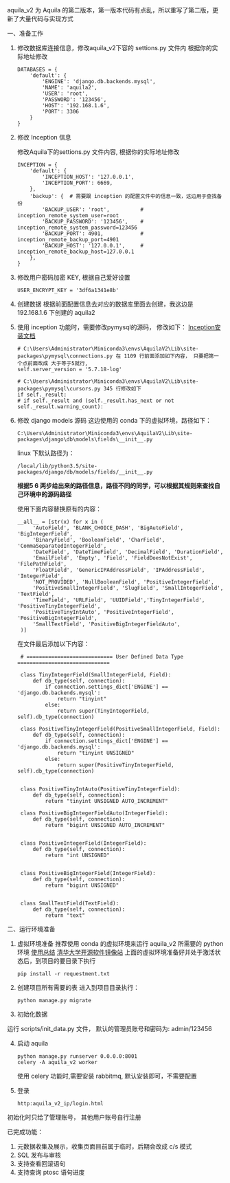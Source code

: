aquila_v2 为 Aquila 的第二版本，第一版本代码有点乱，所以重写了第二版，更新了大量代码与实现方式


 一、准备工作

1. 修改数据库连接信息，修改aquila_v2下容的 settions.py 文件内
    根据你的实际地址修改
    ```
    DATABASES = {
        'default': {
            'ENGINE': 'django.db.backends.mysql',
            'NAME': 'aquila2',
            'USER': 'root',
            'PASSWORD': '123456',
            'HOST': '192.168.1.6',
            'PORT': 3306
        }
    }
    ```

2. 修改 Inception 信息

    修改Aquila下的settions.py 文件内容, 根据你的实际地址修改

    ```
    INCEPTION = {
        'default': {
            'INCEPTION_HOST': '127.0.0.1',
            'INCEPTION_PORT': 6669,
        },
        'backup': {  # 需要跟 inception 的配置文件中的信息一致，这边用于查找备份
            'BACKUP_USER': 'root',          # inception_remote_system_user=root
            'BACKUP_PASSWORD': '123456',    # inception_remote_system_password=123456
            'BACKUP_PORT': 4901,            # inception_remote_backup_port=4901
            'BACKUP_HOST': '127.0.0.1',     # inception_remote_backup_host=127.0.0.1
        },
    }
    ```

3. 修改用户密码加密 KEY, 根据自己爱好设置
    ```
    USER_ENCRYPT_KEY = '3df6a1341e8b'
    ```

4. 创建数据
    根据前面配置信息去对应的数据库里面去创建，我这边是 192.168.1.6 下创建的 aquila2

5. 使用 inception 功能时，需要修改pymysql的源码， 修改如下：
    [Inception安装文档](http://bac10bd3.wiz03.com/share/s/2WMgLj32GQP92KUCZP2YLIKi0BXq6M3N6QBP2ChQ7O0CHqdo)

    ```
    # C:\Users\Administrator\Miniconda3\envs\AquilaV2\Lib\site-packages\pymysql\connections.py 在 1109 行前面添加如下内容， 只要把第一个点前面改成 大于等于5就行,
    self.server_version = '5.7.18-log'

    # C:\Users\Administrator\Miniconda3\envs\AquilaV2\Lib\site-packages\pymysql\cursors.py 345 行修改如下
    if self._result:
    # if self._result and (self._result.has_next or not self._result.warning_count):
    ```

6. 修改 django models 源码
   这边使用的 conda 下的虚拟环境，路径如下：
   ```
   C:\Users\Administrator\Miniconda3\envs\AquilaV2\Lib\site-packages\django\db\models\fields\__init__.py
   ```
   linux 下默认路径为：
   ```
   /local/lib/python3.5/site-packages/django/db/models/fields/__init__.py
   ```

   __根据5 6 两步给出来的路径信息，路径不同的同学，可以根据其规则来查找自己环境中的源码路径__


   使用下面内容替换原有的内容：
   ```
   __all__ = [str(x) for x in (
        'AutoField', 'BLANK_CHOICE_DASH', 'BigAutoField', 'BigIntegerField',
        'BinaryField', 'BooleanField', 'CharField', 'CommaSeparatedIntegerField',
        'DateField', 'DateTimeField', 'DecimalField', 'DurationField',
        'EmailField', 'Empty', 'Field', 'FieldDoesNotExist', 'FilePathField',
        'FloatField', 'GenericIPAddressField', 'IPAddressField', 'IntegerField',
        'NOT_PROVIDED', 'NullBooleanField', 'PositiveIntegerField',
        'PositiveSmallIntegerField', 'SlugField', 'SmallIntegerField', 'TextField',
        'TimeField', 'URLField', 'UUIDField','TinyIntegerField', 'PositiveTinyIntegerField',
        'PositiveTinyIntAuto', 'PositiveIntegerField', 'PositiveBigIntegerField',
        'SmallTextField', 'PositiveBigIntegerFieldAuto',
    )]
   ```
   在文件最后添加以下内容：
   ```
    # ============================ User Defined Data Type ==============================

    class TinyIntegerField(SmallIntegerField, Field):
        def db_type(self, connection):
            if connection.settings_dict['ENGINE'] == 'django.db.backends.mysql':
                return "tinyint"
            else:
                return super(TinyIntegerField, self).db_type(connection)

    class PositiveTinyIntegerField(PositiveSmallIntegerField, Field):
        def db_type(self, connection):
            if connection.settings_dict['ENGINE'] == 'django.db.backends.mysql':
                return "tinyint UNSIGNED"
            else:
                return super(PositiveTinyIntegerField, self).db_type(connection)


    class PositiveTinyIntAuto(PositiveTinyIntegerField):
        def db_type(self, connection):
            return "tinyint UNSIGNED AUTO_INCREMENT"

    class PositiveBigIntegerFieldAuto(IntegerField):
        def db_type(self, connection):
            return "bigint UNSIGNED AUTO_INCREMENT"


    class PositiveIntegerField(IntegerField):
        def db_type(self, connection):
            return "int UNSIGNED"


    class PositiveBigIntegerField(IntegerField):
        def db_type(self, connection):
            return "bigint UNSIGNED"


    class SmallTextField(TextField):
        def db_type(self, connection):
            return "text"
   ```

二、运行环境准备
1. 虚拟环境准备
推荐使用 conda 的虚拟环境来运行 aquila_v2 所需要的 python 环境
[使用总结](http://python.jobbole.com/86236/)
[清华大学开源软件镜像站](https://mirror.tuna.tsinghua.edu.cn/help/anaconda/)
上面的虚拟环境准备好并处于激活状态后，到项目的要目录下执行
    ```
    pip install -r requestment.txt
    ```

2. 创建项目所有需要的表
进入到项目目录执行：
    ```
    python manage.py migrate
    ```
3. 初始化数据

运行 scripts/init_data.py 文件， 默认的管理员账号和密码为: admin/123456

4. 启动 aquila
    ```
    python manage.py runserver 0.0.0.0:8001
    celery -A aquila_v2 worker
    ```
    使用 celery 功能时,需要安装 rabbitmq, 默认安装即可，不需要配置

5. 登录
   ```
   http:aquila_v2_ip/login.html
   ```

初始化时只给了管理账号， 其他用户账号自行注册

已完成功能：
1. 元数据收集及展示，收集页面目前属于临时，后期会改成 c/s 模式
2. SQL 发布与审核
3. 支持查看回滚语句
4. 支持查询 ptosc 语句进度